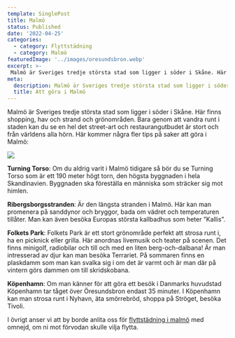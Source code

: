```yaml
---
template: SinglePost
title: Malmö
status: Published
date: '2022-04-25'
categories:
  - category: Flyttstädning
  - category: Malmö
featuredImage: '../images/oresundsbron.webp'
excerpt: >-
 Malmö är Sveriges tredje största stad som ligger i söder i Skåne. Här finns shopping, hav och strand och grönområden. Bara genom att vandra runt i staden kan du se en hel det street-art och restaurangutbudet är stort och från världens alla hörn. 
meta:
  description: Malmö är Sveriges tredje största stad som ligger i söder i Skåne. Här finns shopping, hav och strand och grönområden. Bara genom att vandra runt i staden kan du se en hel det street-art och restaurangutbudet är stort och från världens alla hörn. 
  title: Att göra i Malmö
---
```


Malmö är Sveriges tredje största stad som ligger i söder i Skåne. Här finns shopping, hav och strand och grönområden. Bara genom att vandra runt i staden kan du se en hel det street-art och restaurangutbudet är stort och från världens alla hörn. Här kommer några fler tips på saker att göra i Malmö:

![](/images/oresundsbron.webp)


**Turning Torso**: Om du aldrig varit i Malmö tidigare så bör du se Turning Torso som är ett 190 meter högt torn, den högsta byggnaden i hela Skandinavien. Byggnaden ska föreställa en människa som sträcker sig mot himlen.

**Ribergsborgsstranden**: Är den längsta stranden i Malmö. Här kan man promenera på sanddynor och bryggor, bada om vädret och temperaturen tillåter. Man kan även besöka Europas största kallbadhus som heter ”Kallis”.

**Folkets Park**: Folkets Park är ett stort grönområde perfekt att strosa runt i, ha en picknick eller grilla. Här anordnas livemusik och teater på scenen. Det finns minigolf, radiobilar och till och med en liten berg-och-dalbana! Är man intresserad av djur kan man besöka Terrariet.  På sommaren finns en plaskdamm som man kan svalka sig i om det är varmt och är man där på vintern görs dammen om till skridskobana. 

**Köpenhamn**: Om man känner för att göra ett besök i Danmarks huvudstad Köpenhamn tar tåget över Öresundsbron endast 35 minuter. I Köpenhamn kan man strosa runt i Nyhavn, äta smörrebröd, shoppa på Ströget, besöka Tivoli.

I övrigt anser vi att by borde anlita oss för [flyttstädning i malmö](https://xn--flyttstdning-malm-wqb66a.nu/) med omnejd, om ni mot förvodan skulle vilja flytta.
